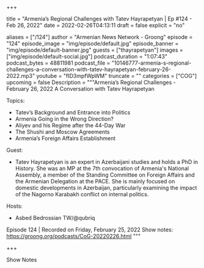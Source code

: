 
+++

title = "Armenia’s Regional Challenges with Tatev Hayrapetyan | Ep #124 - Feb 26, 2022"
date = 2022-02-26T04:13:11
draft = false
explicit = "no"

aliases = ["/124"]
author = "Armenian News Network - Groong"
episode = "124"
episode_image = "img/episode/default.jpg"
episode_banner = "img/episode/default-banner.jpg"
guests = ["thayrapetyan"]
images = ["img/episode/default-social.jpg"]
podcast_duration = "1:07:43"
podcast_bytes = 48811981
podcast_file = "10146777-armenia-s-regional-challenges-a-conversation-with-tatev-hayrapetyan-february-26-2022.mp3"
youtube = "fID3mpfWpWM"
truncate = ""
categories = ["COG"]
upcoming = false
Description = """Armenia’s Regional Challenges - February 26, 2022
A Conversation with Tatev Hayrapetyan

Topics:
* Tatev’s Background and Entrance into Politics
* Armenia Going in the Wrong Direction?
* Aliyev and his Regime after the 44-Day War
* The Shushi and Moscow Agreements
* Armenia’s Foreign Affairs Establishment


Guest:
* Tatev Hayrapetyan is an expert in Azerbaijani studies and holds a PhD in History. She was an MP at the 7th convocation of Armenia's National Assembly, a member of the Standing Committee on Foreign Affairs and the Armenian Delegation at the PACE. She is mainly focused on domestic developments in Azerbaijan, particularly examining the impact of the Nagorno Karabakh conflict on internal politics.

Hosts:
* Asbed Bedrossian TW/@qubriq


Episode 124 | Recorded on Friday, February 25, 2022
Show notes: https://groong.org/podcasts/CoG-20220226.html
"""

+++

Show Notes

